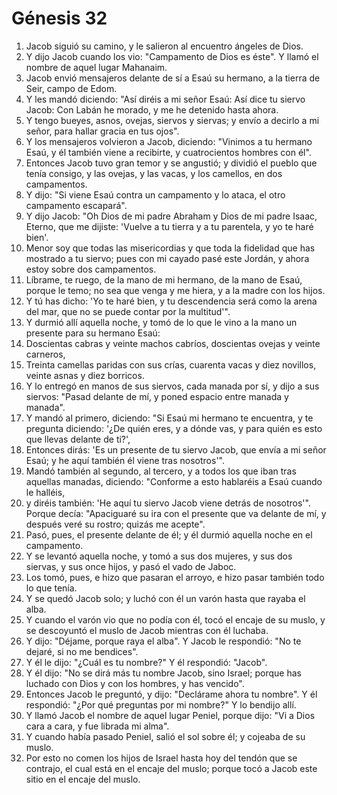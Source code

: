 # Génesis 32

1. Jacob siguió su camino, y le salieron al encuentro ángeles de Dios.  
2. Y dijo Jacob cuando los vio: "Campamento de Dios es éste". Y llamó el nombre de aquel lugar Mahanaim.  
3. Jacob envió mensajeros delante de sí a Esaú su hermano, a la tierra de Seir, campo de Edom.  
4. Y les mandó diciendo: "Así diréis a mi señor Esaú: Así dice tu siervo Jacob: Con Labán he morado, y me he detenido hasta ahora.  
5. Y tengo bueyes, asnos, ovejas, siervos y siervas; y envío a decirlo a mi señor, para hallar gracia en tus ojos".  
6. Y los mensajeros volvieron a Jacob, diciendo: "Vinimos a tu hermano Esaú, y él también viene a recibirte, y cuatrocientos hombres con él".  
7. Entonces Jacob tuvo gran temor y se angustió; y dividió el pueblo que tenía consigo, y las ovejas, y las vacas, y los camellos, en dos campamentos.  
8. Y dijo: "Si viene Esaú contra un campamento y lo ataca, el otro campamento escapará".  
9. Y dijo Jacob: "Oh Dios de mi padre Abraham y Dios de mi padre Isaac, Eterno, que me dijiste: 'Vuelve a tu tierra y a tu parentela, y yo te haré bien'.  
10. Menor soy que todas las misericordias y que toda la fidelidad que has mostrado a tu siervo; pues con mi cayado pasé este Jordán, y ahora estoy sobre dos campamentos.  
11. Líbrame, te ruego, de la mano de mi hermano, de la mano de Esaú, porque le temo; no sea que venga y me hiera, y a la madre con los hijos.  
12. Y tú has dicho: 'Yo te haré bien, y tu descendencia será como la arena del mar, que no se puede contar por la multitud'".  
13. Y durmió allí aquella noche, y tomó de lo que le vino a la mano un presente para su hermano Esaú:  
14. Doscientas cabras y veinte machos cabríos, doscientas ovejas y veinte carneros,  
15. Treinta camellas paridas con sus crías, cuarenta vacas y diez novillos, veinte asnas y diez borricos.  
16. Y lo entregó en manos de sus siervos, cada manada por sí, y dijo a sus siervos: "Pasad delante de mí, y poned espacio entre manada y manada".  
17. Y mandó al primero, diciendo: "Si Esaú mi hermano te encuentra, y te pregunta diciendo: '¿De quién eres, y a dónde vas, y para quién es esto que llevas delante de ti?',  
18. Entonces dirás: 'Es un presente de tu siervo Jacob, que envía a mi señor Esaú; y he aquí también él viene tras nosotros'".  
19. Mandó también al segundo, al tercero, y a todos los que iban tras aquellas manadas, diciendo: "Conforme a esto hablaréis a Esaú cuando le halléis,  
20. y diréis también: 'He aquí tu siervo Jacob viene detrás de nosotros'". Porque decía: "Apaciguaré su ira con el presente que va delante de mí, y después veré su rostro; quizás me acepte".  
21. Pasó, pues, el presente delante de él; y él durmió aquella noche en el campamento.  
22. Y se levantó aquella noche, y tomó a sus dos mujeres, y sus dos siervas, y sus once hijos, y pasó el vado de Jaboc.  
23. Los tomó, pues, e hizo que pasaran el arroyo, e hizo pasar también todo lo que tenía.  
24. Y se quedó Jacob solo; y luchó con él un varón hasta que rayaba el alba.  
25. Y cuando el varón vio que no podía con él, tocó el encaje de su muslo, y se descoyuntó el muslo de Jacob mientras con él luchaba.  
26. Y dijo: "Déjame, porque raya el alba". Y Jacob le respondió: "No te dejaré, si no me bendices".  
27. Y él le dijo: "¿Cuál es tu nombre?" Y él respondió: "Jacob".  
28. Y él dijo: "No se dirá más tu nombre Jacob, sino Israel; porque has luchado con Dios y con los hombres, y has vencido".  
29. Entonces Jacob le preguntó, y dijo: "Declárame ahora tu nombre". Y él respondió: "¿Por qué preguntas por mi nombre?" Y lo bendijo allí.  
30. Y llamó Jacob el nombre de aquel lugar Peniel, porque dijo: "Vi a Dios cara a cara, y fue librada mi alma".  
31. Y cuando había pasado Peniel, salió el sol sobre él; y cojeaba de su muslo.  
32. Por esto no comen los hijos de Israel hasta hoy del tendón que se contrajo, el cual está en el encaje del muslo; porque tocó a Jacob este sitio en el encaje del muslo.
